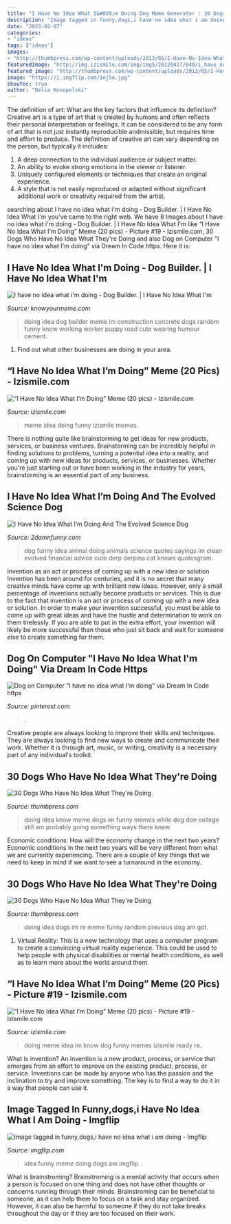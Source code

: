 ```yaml
---
title: "I Have No Idea What I&#039;m Doing Dog Meme Generator : 30 Dogs Who Have No Idea What They&#039;re Doing"
description: "Image tagged in funny,dogs,i have no idea what i am doing"
date: "2023-02-07"
categories:
- "ideas"
tags: ["ideas"]
images:
- "http://thumbpress.com/wp-content/uploads/2013/05/I-Have-No-Idea-What-Im-Doing-23.gif"
featuredImage: "http://img.izismile.com/img/img5/20120417/640/i_have_no_idea_what_im_doing_meme_640_04.jpg"
featured_image: "http://thumbpress.com/wp-content/uploads/2013/05/I-Have-No-Idea-What-Im-Doing-2.jpg"
image: "https://i.imgflip.com/1nj5e.jpg"
ShowToc: true
author: "Delia Konopelski"
---
```



The definition of art: What are the key factors that influence its definition?
Creative art is a type of art that is created by humans and often reflects their personal interpretation or feelings. It can be considered to be any form of art that is not just instantly reproducible andmissible, but requires time and effort to produce. The definition of creative art can vary depending on the person, but typically it includes:
1. A deep connection to the individual audience or subject matter.
2. An ability to evoke strong emotions in the viewer or listener.
3. Uniquely configured elements or techniques that create an original experience.
4. A style that is not easily reproduced or adapted without significant additional work or creativity required from the artist.

	

		
searching about I have no idea what i&#039;m doing - Dog Builder. | I Have No Idea What I&#039;m you've came to the right web. We have 8 Images about I have no idea what i&#039;m doing - Dog Builder. | I Have No Idea What I&#039;m like “I Have No Idea What I’m Doing” Meme (20 pics) - Picture #19 - Izismile.com, 30 Dogs Who Have No Idea What They&#039;re Doing and also Dog on Computer &quot;I have no idea what I&#039;m doing&quot; via Dream In Code https. Here it is:
		
    
## I Have No Idea What I&#039;m Doing - Dog Builder. | I Have No Idea What I&#039;m

<img loading=lazy src="http://i0.kym-cdn.com/photos/images/newsfeed/000/310/157/c31.jpg" onerror="this.onerror=null;this.src='https://tse1.mm.bing.net/th?id=OIP.Yi6wa9luHIrdd2Zq_uEKwAHaFT&amp;pid=15.1';" alt="I have no idea what i&#039;m doing - Dog Builder. | I Have No Idea What I&#039;m">

_Source: knowyourmeme.com_

>doing idea dog builder meme im construction concrete dogs random funny know working worker puppy road cute wearing humour cement. 

	

1. Find out what other businesses are doing in your area.

    
## “I Have No Idea What I’m Doing” Meme (20 Pics) - Izismile.com

<img loading=lazy src="http://img.izismile.com/img/img5/20120417/640/i_have_no_idea_what_im_doing_meme_640_04.jpg" onerror="this.onerror=null;this.src='https://tse2.mm.bing.net/th?id=OIP.iuGWekq-vi7c2eu0bakvhgHaHC&amp;pid=15.1';" alt="“I Have No Idea What I’m Doing” Meme (20 pics) - Izismile.com">

_Source: izismile.com_

>meme idea doing funny izismile memes. 

	

There is nothing quite like brainstorming to get ideas for new products, services, or business ventures. Brainstorming can be incredibly helpful in finding solutions to problems, turning a potential idea into a reality, and coming up with new ideas for products, services, or businesses. Whether you're just starting out or have been working in the industry for years, brainstorming is an essential part of any business.

    
## I Have No Idea What I’m Doing And The Evolved Science Dog

<img loading=lazy src="http://2damnfunny.com/wp-content/uploads/2013/01/I-Have-No-Idea-What-Im-Doing-And-The-Evolved-Science-Dog.jpg" onerror="this.onerror=null;this.src='https://tse3.mm.bing.net/th?id=OIP.89jCGUuOu2sjKlCmb4xrzwHaHa&amp;pid=15.1';" alt="I Have No Idea What I’m Doing And The Evolved Science Dog">

_Source: 2damnfunny.com_

>dog funny idea animal doing animals science quotes sayings im clean evolved financial advice cute derp derpina cat knows quotesgram. 

	

Invention as an act or process of coming up with a new idea or solution
Invention has been around for centuries, and it is no secret that many creative minds have come up with brilliant new ideas. However, only a small percentage of inventions actually become products or services. This is due to the fact that invention is an act or process of coming up with a new idea or solution. In order to make your invention successful, you must be able to come up with great ideas and have the hustle and determination to work on them tirelessly. If you are able to put in the extra effort, your invention will likely be more successful than those who just sit back and wait for someone else to create something for them.

    
## Dog On Computer &quot;I Have No Idea What I&#039;m Doing&quot; Via Dream In Code Https

<img loading=lazy src="https://i.pinimg.com/originals/90/0f/bc/900fbcd6f04e2fdb2d3a378d9128ba52.jpg" onerror="this.onerror=null;this.src='https://tse4.mm.bing.net/th?id=OIP.eScOzRE92T_7dP_8Ou_etQHaHa&amp;pid=15.1';" alt="Dog on Computer &quot;I have no idea what I&#039;m doing&quot; via Dream In Code https">

_Source: pinterest.com_

>. 

	

Creative people are always looking to improve their skills and techniques. They are always looking to find new ways to create and communicate their work. Whether it is through art, music, or writing, creativity is a necessary part of any individual's toolkit.

    
## 30 Dogs Who Have No Idea What They&#039;re Doing

<img loading=lazy src="http://thumbpress.com/wp-content/uploads/2013/05/I-Have-No-Idea-What-Im-Doing-2.jpg" onerror="this.onerror=null;this.src='https://tse1.mm.bing.net/th?id=OIP.7Ayo3HfOGXop602iN71h9gHaK8&amp;pid=15.1';" alt="30 Dogs Who Have No Idea What They&#039;re Doing">

_Source: thumbpress.com_

>doing idea know meme dogs im funny memes while dog don college still am probably going something ways there knew. 

	

Economic conditions: How will the economy change in the next two years?
Economic conditions in the next two years will be very different from what we are currently experiencing. There are a couple of key things that we need to keep in mind if we want to see a turnaround in the economy.

    
## 30 Dogs Who Have No Idea What They&#039;re Doing

<img loading=lazy src="http://thumbpress.com/wp-content/uploads/2013/05/I-Have-No-Idea-What-Im-Doing-23.gif" onerror="this.onerror=null;this.src='https://tse2.mm.bing.net/th?id=OIP.UBHQAnene7VnMboD5thLbAHaEd&amp;pid=15.1';" alt="30 Dogs Who Have No Idea What They&#039;re Doing">

_Source: thumbpress.com_

>doing idea dogs im re meme funny random previous dog am got. 

	

1. Virtual Reality: This is a new technology that uses a computer program to create a convincing virtual reality experience. This could be used to help people with physical disabilities or mental health conditions, as well as to learn more about the world around them. 

    
## “I Have No Idea What I’m Doing” Meme (20 Pics) - Picture #19 - Izismile.com

<img loading=lazy src="http://img.izismile.com/img/img5/20120417/640/i_have_no_idea_what_im_doing_meme_640_21.jpg" onerror="this.onerror=null;this.src='https://tse1.mm.bing.net/th?id=OIP.jGfcZGbzqlXyBduLQ7q1QAHaFB&amp;pid=15.1';" alt="“I Have No Idea What I’m Doing” Meme (20 pics) - Picture #19 - Izismile.com">

_Source: izismile.com_

>doing meme idea im know dog funny memes izismile ready re. 

	

What is invention?
An invention is a new product, process, or service that emerges from an effort to improve on the existing product, process, or service. Inventions can be made by anyone who has the passion and the inclination to try and improve something. The key is to find a way to do it in a way that people can use it.

    
## Image Tagged In Funny,dogs,i Have No Idea What I Am Doing - Imgflip

<img loading=lazy src="https://i.imgflip.com/1nj5e.jpg" onerror="this.onerror=null;this.src='https://tse1.mm.bing.net/th?id=OIP.eXaDorIQ1FTTGqxpajCm2gHaFV&amp;pid=15.1';" alt="Image tagged in funny,dogs,i have no idea what i am doing - Imgflip">

_Source: imgflip.com_

>idea funny meme doing dogs am imgflip. 

	

What is brainstroming?
Brainstroming is a mental activity that occurs when a person is focused on one thing and does not have other thoughts or concerns running through their minds. Brainstroming can be beneficial to someone, as it can help them to focus on a task and stay organized. However, it can also be harmful to someone if they do not take breaks throughout the day or if they are too focused on their work.

